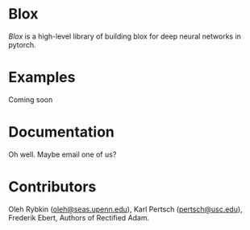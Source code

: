 # Blox
_Blox_ is a high-level library of building blox for deep neural networks in pytorch.

# Examples
Coming soon

# Documentation
Oh well. Maybe email one of us?

# Contributors
Oleh Rybkin (oleh@seas.upenn.edu), Karl Pertsch (pertsch@usc.edu), Frederik Ebert, Authors of Rectified Adam.